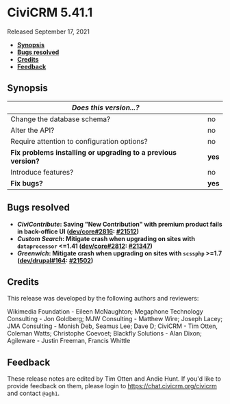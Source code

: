 # CiviCRM 5.41.1

Released September 17, 2021

- **[Synopsis](#synopsis)**
- **[Bugs resolved](#bugs)**
- **[Credits](#credits)**
- **[Feedback](#feedback)**

## <a name="synopsis"></a>Synopsis

| *Does this version...?*                                         |          |
| --------------------------------------------------------------- | -------- |
| Change the database schema?                                     | no       |
| Alter the API?                                                  | no       |
| Require attention to configuration options?                     | no       |
| **Fix problems installing or upgrading to a previous version?** | **yes**  |
| Introduce features?                                             | no       |
| **Fix bugs?**                                                   | **yes**  |

## <a name="bugs"></a>Bugs resolved

* **_CiviContribute_: Saving "New Contribution" with premium product fails in back-office UI  ([dev/core#2816](https://lab.civicrm.org/dev/core/-/issues/2816): [#21512](https://github.com/civicrm/civicrm-core/pull/21512))**
* **_Custom Search_: Mitigate crash when upgrading on sites with `dataprocessor` <=1.41 ([dev/core#2812](https://lab.civicrm.org/dev/core/-/issues/2812): [#21347](https://github.com/civicrm/civicrm-core/pull/21347))**
* **_Greenwich_: Mitigate crash when upgrading on sites with `scssphp` >=1.7 ([dev/drupal#164](https://lab.civicrm.org/dev/drupal/-/issues/164): [#21502](https://github.com/civicrm/civicrm-core/pull/21502))**

## <a name="credits"></a>Credits

This release was developed by the following authors and reviewers:

Wikimedia Foundation - Eileen McNaughton; Megaphone Technology Consulting - Jon Goldberg;
MJW Consulting - Matthew Wire; Joseph Lacey; JMA Consulting - Monish Deb, Seamus Lee; Dave
D; CiviCRM - Tim Otten, Coleman Watts; Christophe Coevoet; Blackfly Solutions - Alan
Dixon; Agileware - Justin Freeman, Francis Whittle

## <a name="feedback"></a>Feedback

These release notes are edited by Tim Otten and Andie Hunt.  If you'd like to
provide feedback on them, please login to https://chat.civicrm.org/civicrm and
contact `@agh1`.
